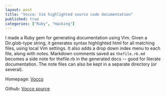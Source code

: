 ```yaml
---
layout: post
title: "Vocco: Vim highlighted source code documentation"
published: true
categories: ["Ruby", "Hacking"]
---
```


I made a Ruby gem for generating documentation using Vim. Given a Dir.glob-type string, it generates syntax highlighted html for all matching files, using local Vim settings. It also adds a drop down index menu to each file, along with notes. Markdown comments saved as `thefile.rb.md` becomes a side note for thefile.rb in the generated docs -- good for literate documentation. The note files can also be kept in a separate directory (or several).

Homepage: [Vocco](http://jbe.github.com/vocco/README.html)

Github: [Vocco source](https://github.com/jbe/vocco)
